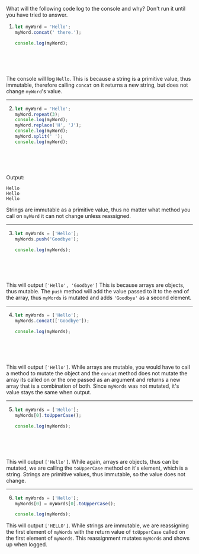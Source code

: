 What will the following code log to the console and why? Don't run it until you have tried to answer.


1.  ```js
    let myWord = 'Hello';
    myWord.concat(' there.');

    console.log(myWord);
    ```

<br>
<br>
<br>

The console will log `Hello`. This is because a string is a primitive value, thus immutable, therefore calling `concat` on it returns a new string, but does not change `myWord`'s value.

---

2.  ```js
    let myWord = 'Hello';
    myWord.repeat(3);
    console.log(myWord);
    myWord.replace('H', 'J');
    console.log(myWord);
    myWord.split(' ');
    console.log(myWord);
    ```

<br>
<br>
<br>

Output:

```
Hello
Hello
Hello
```

Strings are immutable as a primitive value, thus no matter what method you call on `myWord` it can not change unless reassigned.

---

3.  ```js
    let myWords = ['Hello'];
    myWords.push('Goodbye');

    console.log(myWords);
    ```

<br>
<br>
<br>

This will output `['Hello', 'Goodbye']` This is because arrays are objects, thus mutable. The `push` method will add the value passed to it to the end of the array, thus `myWords` is mutated and adds `'Goodbye'` as a second element.

---

4.  ```js
    let myWords = ['Hello'];
    myWords.concat(['Goodbye']);

    console.log(myWords);
    ```

<br>
<br>
<br>

This will output `['Hello']`. While arrays are mutable, you would have to call a method to mutate the object and the `concat` method does not mutate the array its called on or the one passed as an argument and returns a new array that is a combination of both. Since `myWords` was not mutated, it's value stays the same when output.

---

5.  ```js
    let myWords = ['Hello'];
    myWords[0].toUpperCase();

    console.log(myWords);
    ```

<br>
<br>
<br>

This will output `['Hello']`. While again, arrays are objects, thus can be mutated, we are calling the `toUpperCase` method on it's element, which is a string. Strings are primitive values, thus immutable, so the value does not change.

---

6.  ```js
    let myWords = ['Hello'];
    myWords[0] = myWords[0].toUpperCase();

    console.log(myWords);
    ```

This will output `['HELLO']`. While strings are immutable, we are reassigning the first element of `myWords` with the return value of `toUpperCase` called on the first element of `myWords`. This reassignment mutates `myWords` and shows up when logged.
